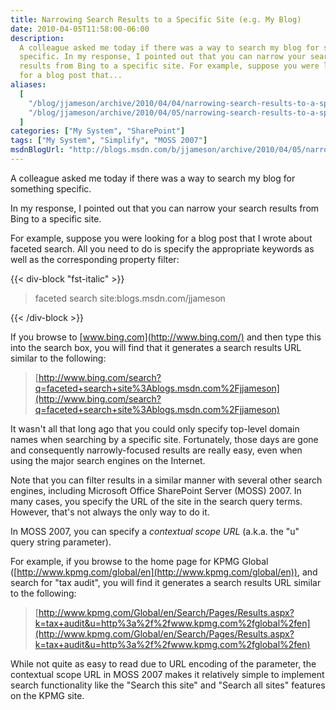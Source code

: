 ```yaml
---
title: Narrowing Search Results to a Specific Site (e.g. My Blog)
date: 2010-04-05T11:58:00-06:00
description:
  A colleague asked me today if there was a way to search my blog for something
  specific. In my response, I pointed out that you can narrow your search
  results from Bing to a specific site. For example, suppose you were looking
  for a blog post that...
aliases:
  [
    "/blog/jjameson/archive/2010/04/04/narrowing-search-results-to-a-specific-site-e-g-my-blog.aspx",
    "/blog/jjameson/archive/2010/04/05/narrowing-search-results-to-a-specific-site-e-g-my-blog.aspx",
  ]
categories: ["My System", "SharePoint"]
tags: ["My System", "Simplify", "MOSS 2007"]
msdnBlogUrl: "http://blogs.msdn.com/b/jjameson/archive/2010/04/05/narrowing-search-results-to-a-specific-site-e-g-my-blog.aspx"
---
```


A colleague asked me today if there was a way to search my blog for something
specific.

In my response, I pointed out that you can narrow your search results from Bing
to a specific site.

For example, suppose you were looking for a blog post that I wrote about faceted
search. All you need to do is specify the appropriate keywords as well as the
corresponding property filter:

{{< div-block "fst-italic" >}}

> faceted search site:blogs.msdn.com/jjameson

{{< /div-block >}}

If you browse to [www.bing.com](http://www.bing.com/) and then type this into
the search box, you will find that it generates a search results URL similar to
the following:

> [http://www.bing.com/search?q=faceted+search+site%3Ablogs.msdn.com%2Fjjameson](http://www.bing.com/search?q=faceted+search+site%3Ablogs.msdn.com%2Fjjameson)

It wasn't all that long ago that you could only specify top-level domain names
when searching by a specific site. Fortunately, those days are gone and
consequently narrowly-focused results are really easy, even when using the major
search engines on the Internet.

Note that you can filter results in a similar manner with several other search
engines, including Microsoft Office SharePoint Server (MOSS) 2007. In many
cases, you specify the URL of the site in the search query terms. However,
that's not always the only way to do it.

In MOSS 2007, you can specify a _contextual scope URL_ (a.k.a. the "u" query
string parameter).

For example, if you browse to the home page for KPMG Global
([http://www.kpmg.com/global/en](http://www.kpmg.com/global/en)), and search for
"tax audit", you will find it generates a search results URL similar to the
following:

> [http://www.kpmg.com/Global/en/Search/Pages/Results.aspx?k=tax+audit&u=http%3a%2f%2fwww.kpmg.com%2fglobal%2fen](http://www.kpmg.com/Global/en/Search/Pages/Results.aspx?k=tax+audit&u=http%3a%2f%2fwww.kpmg.com%2fglobal%2fen)

While not quite as easy to read due to URL encoding of the parameter, the
contextual scope URL in MOSS 2007 makes it relatively simple to implement search
functionality like the "Search this site" and "Search all sites" features on the
KPMG site.
